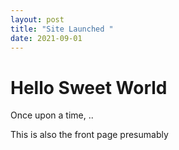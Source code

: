 ```yaml
---
layout: post
title: "Site Launched "
date: 2021-09-01
---
```

<div class="blurb">
<h1>Hello Sweet World</h1>
<p>Once upon a time, ..</p>
<p>This is also the front page presumably</p>
</div>
